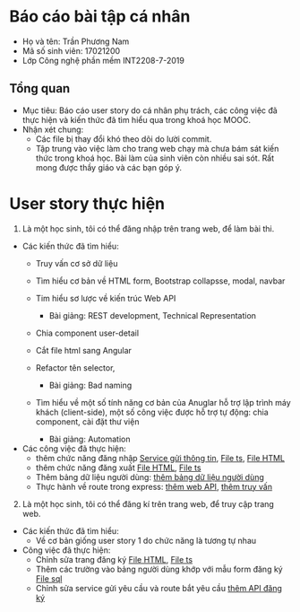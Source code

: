 # Báo cáo bài tập cá nhân
 - Họ và tên: Trần Phương Nam
 - Mã số sinh viên: 17021200
 - Lớp Công nghệ phần mềm INT2208-7-2019

## Tổng quan
- Mục tiêu: Báo cáo user story do cá nhân phụ trách, các công việc đã thực hiện và kiến thức đã tìm hiểu qua trong khoá học MOOC.
- Nhận xét chung: 
  - Các file bị thay đổi khó theo dõi do lười commit.
  - Tập trung vào việc làm cho trang web chạy mà chưa bám sát kiến thức trong khoá học.
Bài làm của sinh viên còn nhiều sai sót. Rất mong được thầy giáo và các bạn góp ý.

# User story thực hiện
1. Là một học sinh, tôi có thể đăng nhập trên trang web, để làm bài thi.
- Các kiến thức đã tìm hiểu:
  - Truy vấn cơ sở dữ liệu
  - Tìm hiểu cơ bản về HTML form, Bootstrap collapsse, modal, navbar
  - Tim hiểu sơ lược về kiến trúc Web API
    - Bài giảng: REST development, Technical Representation
  
  - Chia component user-detail
  - Cắt file html sang Angular
  - Refactor tên selector, 
    - Bài giảng: Bad naming
  - Tìm hiểu về một số tính năng cơ bản của Anuglar hỗ trợ lập trình máy khách (client-side), một số công việc được hỗ trợ tự động: chia component, cài đặt thư viện
    - Bài giảng: Automation
- Các công việc đã thực hiện:
  - thêm chức năng đăng nhập [Service gửi thông tin](https://github.com/namtp12/INT2208-7-2019/commit/94c0e5c0b3f606799221e21f07c66e82c892c6e2#diff-4e218c287202317051a8cfbc24d203ea), [File ts](), [File HTML]()
  - thêm chức năng đăng xuất [File HTML](https://github.com/namtp12/INT2208-7-2019/commit/94f9424bd90f750c54f07b8960c680056112694b#diff-d1981a7ab47c50f40fef138051c82904), [File ts](https://github.com/namtp12/INT2208-7-2019/commit/94f9424bd90f750c54f07b8960c680056112694b#diff-b4cd28c59fa00dfe229d2e93d694d057)
  - Thêm bảng dữ liệu người dùng: [thêm bảng dữ liệu người dùng](https://github.com/namtp12/INT2208-7-2019/commit/a1377a9b2ed9b839f6ab7dd5a57a1b48ebf5a84c)
  - Thực hành về route trong express: [thêm web API](https://github.com/namtp12/INT2208-7-2019/commit/83c6ea2670322e3ef537ff61e6742e29dd4f17f7), [thêm truy vấn](https://github.com/namtp12/INT2208-7-2019/commit/2a2c56fe4a7ebb00a8bf7fd7da6862a02892258e)
  
2. Là một học sinh, tôi có thể đăng kí trên trang web, để truy cập trang web.
- Các kiến thức đã tìm hiểu:
  - Về cơ bản giống user story 1 do chức năng là tương tự nhau
- Công việc đã thực hiện:
  - Chỉnh sửa trang đăng ký [File HTML](https://github.com/namtp12/INT2208-7-2019/commit/9d74f7b30d50a557dbe7a979ff63d637d54418df#diff-2fa70f5d3e2979fbafab22b6ee285147), [File ts](https://github.com/namtp12/INT2208-7-2019/commit/9d74f7b30d50a557dbe7a979ff63d637d54418df#diff-cb20f23ff22ac9d4a7648f182cbf2263)
  - Thêm các trường vào bảng người dùng khớp với mẫu form đăng ký [File sql](https://github.com/namtp12/INT2208-7-2019/commit/a8d1067e87bc97ec452d05f4b176c25c7177e4f7)
  - Chỉnh sửa service gửi yêu cầu và route bắt yêu cầu [thêm API đăng ký](https://github.com/namtp12/INT2208-7-2019/commit/f297cf1e23e8a43c8f787da4c642f621bd2b1e88)
